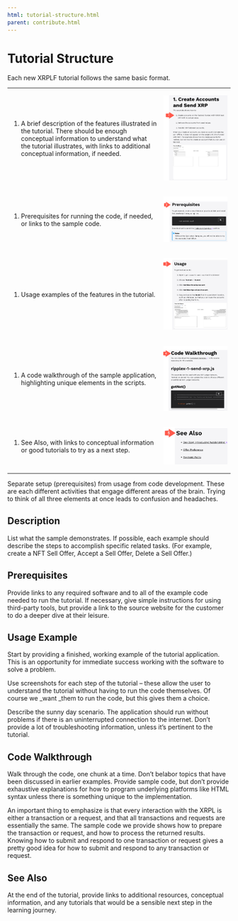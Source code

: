 ```yaml
---
html: tutorial-structure.html
parent: contribute.html
---
```


# Tutorial Structure

Each new XRPLF tutorial follows the same basic format.


<table>
  <tr>
   <td>
<ol>

<li>A brief description of the features illustrated in the tutorial. There should be enough conceptual information to understand what the tutorial illustrates, with links to additional conceptual information, if needed.
</li>
</ol>
   </td>
   <td>

![Description](img/tut-struct1.png)

   </td>
  </tr>
  <tr>
   <td>
<ol>

<li>Prerequisites for running the code, if needed, or links to the sample code.
</li>
</ol>
   </td>
   <td>


![Prerequisites](img/tut-struct2.png)

   </td>
  </tr>
  <tr>
   <td>
<ol>

<li>Usage examples of the features in the tutorial.
</li>
</ol>
   </td>
   <td>

![Usage](img/tut-struct3.png)

   </td>
  </tr>
  <tr>
   <td>
<ol>

<li>A code walkthrough of the sample application, highlighting unique elements in the scripts.
</li>
</ol>
   </td>
   <td>

![Code Walkthrough](img/tut-struct4.png)

   </td>
  </tr>
  <tr>
   <td>
<ol>

<li>See Also, with links to conceptual information or good tutorials to try as a next step.
</li>
</ol>
   </td>
   <td>

![See Also](img/tut-struct5.png)

   </td>
  </tr>
</table>


Separate setup (prerequisites) from usage from code development. These are each different activities that engage different areas of the brain. Trying to think of all three elements at once leads to confusion and headaches.


## Description

List what the sample demonstrates. If possible, each example should describe the steps to accomplish specific related tasks. (For example, create a NFT Sell Offer, Accept a Sell Offer, Delete a Sell Offer.)


## Prerequisites

Provide links to any required software and to all of the example code needed to run the tutorial. If necessary, give simple instructions for using third-party tools, but provide a link to the source website for the customer to do a deeper dive at their leisure.


## Usage Example

Start by providing a finished, working example of the tutorial application. This is an opportunity for immediate success working with the software to solve a problem.

Use screenshots for each step of the tutorial – these allow the user to understand the tutorial without having to run the code themselves. Of course we _want _them to run the code, but this gives them a choice.

Describe the sunny day scenario. The application should run without problems if there is an uninterrupted connection to the internet. Don’t provide a lot of troubleshooting information, unless it’s pertinent to the tutorial.


## Code Walkthrough

Walk through the code, one chunk at a time. Don’t belabor topics that have been discussed in earlier examples. Provide sample code, but don’t provide exhaustive explanations for how to program underlying platforms like HTML syntax unless there is something unique to the implementation.

An important thing to emphasize is that every interaction with the XRPL is either a transaction or a request, and that all transactions and requests are essentially the same. The sample code we provide shows how to prepare the transaction or request, and how to process the returned results. Knowing how to submit and respond to one transaction or request gives a pretty good idea for how to submit and respond to any transaction or request.


## See Also

At the end of the tutorial, provide links to additional resources, conceptual information, and any tutorials that would be a sensible next step in the learning journey.